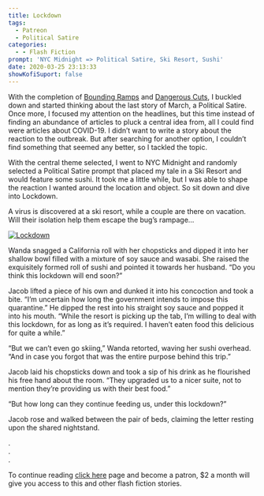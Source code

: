 ```yaml
---
title: Lockdown
tags:
  - Patreon
  - Political Satire
categories:
  - - Flash Fiction
prompt: 'NYC Midnight => Political Satire, Ski Resort, Sushi'
date: 2020-03-25 23:13:33
showKofiSuport: false
---
```


With the completion of [Bounding Ramps](/archives/2020/03/15/bounding-ramps/) and [Dangerous Cuts](/archives/2020/03/18/dangerous-cuts/), I buckled down and started thinking about the last story of March, a Political Satire. Once more, I focused my attention on the headlines, but this time instead of finding an abundance of articles to pluck a central idea from, all I could find were articles about COVID-19. I didn’t want to write a story about the reaction to the outbreak. But after searching for another option, I couldn’t find something that seemed any better, so I tackled the topic.<!-- more -->

With the central theme selected, I went to NYC Midnight and randomly selected a Political Satire prompt that placed my tale in a Ski Resort and would feature some sushi. It took me a little while, but I was able to shape the reaction I wanted around the location and object. So sit down and dive into Lockdown.

A virus is discovered at a ski resort, while a couple are there on vacation. Will their isolation help them escape the bug’s rampage…

<div class="center">

[![Lockdown](/images/patreon-flash-fiction/2020/lockdown.png "Lockdown")](https://www.patreon.com/posts/35275022)

</div>

Wanda snagged a California roll with her chopsticks and dipped it into her shallow bowl filled with a mixture of soy sauce and wasabi. She raised the exquisitely formed roll of sushi and pointed it towards her husband. “Do you think this lockdown will end soon?”

Jacob lifted a piece of his own and dunked it into his concoction and took a bite. “I’m uncertain how long the government intends to impose this quarantine.” He dipped the rest into his straight soy sauce and popped it into his mouth. “While the resort is picking up the tab, I’m willing to deal with this lockdown, for as long as it’s required. I haven’t eaten food this delicious for quite a while.”

“But we can’t even go skiing,” Wanda retorted, waving her sushi overhead. “And in case you forgot that was the entire purpose behind this trip.”

Jacob laid his chopsticks down and took a sip of his drink as he flourished his free hand about the room. “They upgraded us to a nicer suite, not to mention they’re providing us with their best food.”

“But how long can they continue feeding us, under this lockdown?”

Jacob rose and walked between the pair of beds, claiming the letter resting upon the shared nightstand.

<div class="center story-ellipses">

.</br>
.</br>
.</br>

</div>

To continue reading [click here](https://www.patreon.com/posts/35275022) page and become a patron, $2 a month will give you access to this and other flash fiction stories.